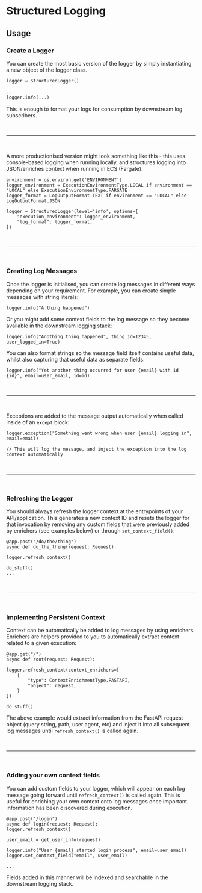 # Structured Logging

## Usage

### Create a Logger

You can create the most basic version of the logger by simply instantiating a new object of the logger class.
```python
logger = StructuredLogger()

...
logger.info(...)
```
This is enough to format your logs for consumption by downstream log subscribers.

<br>

***

<br>

A more productionised version might look something like this - this uses console-based logging when running locally, and structures logging into JSON/enriches context when running in ECS (Fargate).
```
environment = os.environ.get('ENVIRONMENT')
logger_environment = ExecutionEnvironmentType.LOCAL if environment == "LOCAL" else ExecutionEnvironmentType.FARGATE 
logger_format = LogOutputFormat.TEXT if environment == "LOCAL" else LogOutputFormat.JSON

logger = StructuredLogger(level='info', options={
    "execution_environment": logger_environment,
    "log_format": logger_format,
})
```

<br>

***

<br>

### Creating Log Messages
Once the logger is initialised, you can create log messages in different ways depending on your requirement. 
For example, you can create simple messages with string literals:

```
logger.info("A thing happened")
```

Or you might add some context fields to the log message so they become available in the downstream logging stack:
```
logger.info("Anothing thing happened", thing_id=12345, user_logged_in=True)
```

You can also format strings so the message field itself contains useful data, whilst also capturing that useful data as separate fields:
```
logger.info("Yet another thing occurred for user {email} with id {id}", email=user_email, id=id)
```

<br>

***

<br>

Exceptions are added to the message output automatically when called inside of an `except` block:
```
logger.exception("Something went wrong when user {email} logging in", email=email)

// This will log the message, and inject the exception into the log context automatically
```

<br>

***

<br>

### Refreshing the Logger

You should always refresh the logger context at the entrypoints of your API/application. This generates a new context ID and resets the logger for that invocation by removing any custom fields that were previously added by enrichers (see examples below) or through `set_context_field()`.
```
@app.post("/do/the/thing")
async def do_the_thing(request: Request):

logger.refresh_context()

do_stuff()
...
```

<br>

***

<br>

### Implementing Persistent Context
Context can be automatically be added to log messages by using enrichers. Enrichers are helpers provided to you to automatically extract context related to a given execution:
```
@app.get("/")
async def root(request: Request):

logger.refresh_context(context_enrichers=[
    {
        "type": ContextEnrichmentType.FASTAPI,
        "object": request,
    }
])

do_stuff()
```
The above example would extract information from the FastAPI request object (query string, path, user agent, etc) and inject it into all subsequent log messages until `refresh_context()` is called again.

<br>

***

<br>

### Adding your own context fields

You can add custom fields to your logger, which will appear on each log message going forward until `refresh_context()` is called again. This is useful for enriching your own context onto log messages once important information has been discovered during execution. 
```
@app.post("/login")
async def login(request: Request):
logger.refresh_context()

user_email = get_user_info(request)

logger.info("User {email} started login process", email=user_email)
logger.set_context_field("email", user_email)

...
```
Fields added in this manner will be indexed and searchable in the downstream logging stack.

